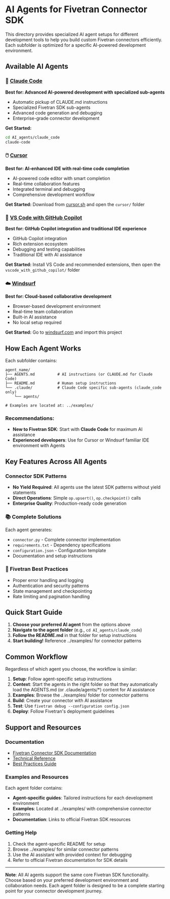 # AI Agents for Fivetran Connector SDK

This directory provides specialized AI agent setups for different development tools to help you build custom Fivetran connectors efficiently. Each subfolder is optimized for a specific AI-powered development environment.

## Available AI Agents

### 🤖 [Claude Code](./claude_code/)
**Best for: Advanced AI-powered development with specialized sub-agents**
- Automatic pickup of CLAUDE.md instructions
- Specialized Fivetran SDK sub-agents
- Advanced code generation and debugging
- Enterprise-grade connector development

**Get Started:**
```bash
cd AI_agents/claude_code
claude-code
```

### 🖱️ [Cursor](./cursor/)
**Best for: AI-enhanced IDE with real-time code completion**
- AI-powered code editor with smart completion
- Real-time collaboration features
- Integrated terminal and debugging
- Comprehensive development workflow

**Get Started:** Download from [cursor.sh](https://cursor.sh) and open the `cursor/` folder

### 📝 [VS Code with GitHub Copilot](./vscode_with_github_copilot/)
**Best for: GitHub Copilot integration and traditional IDE experience**
- GitHub Copilot integration
- Rich extension ecosystem
- Debugging and testing capabilities
- Traditional IDE with AI assistance

**Get Started:** Install VS Code and recommended extensions, then open the `vscode_with_github_copilot/` folder

### ☁️ [Windsurf](./windsurf/)
**Best for: Cloud-based collaborative development**
- Browser-based development environment
- Real-time team collaboration
- Built-in AI assistance
- No local setup required

**Get Started:** Go to [windsurf.com](https://windsurf.com) and import this project

## How Each Agent Works

Each subfolder contains:

```
agent_name/
├── AGENTS.md          # AI instructions (or CLAUDE.md for Claude Code)
├── README.md          # Human setup instructions
└── .claude/           # Claude Code specific sub-agents (claude_code only)
    └── agents/

# Examples are located at: ../examples/
```

### Recommendations:
- **New to Fivetran SDK**: Start with **Claude Code** for maximum AI assistance
- **Experienced developers**: Use for Cursor or Windsurf familiar IDE environment with Agents

## Key Features Across All Agents

### Connector SDK Patterns
- **No Yield Required**: All agents use the latest SDK patterns without yield statements
- **Direct Operations**: Simple `op.upsert()`, `op.checkpoint()` calls
- **Enterprise Quality**: Production-ready code generation

### 📚 Complete Solutions
Each agent generates:
- `connector.py` - Complete connector implementation
- `requirements.txt` - Dependency specifications
- `configuration.json` - Configuration template
- Documentation and setup instructions

### 🎯 Fivetran Best Practices
- Proper error handling and logging
- Authentication and security patterns
- State management and checkpointing
- Rate limiting and pagination handling

## Quick Start Guide

1. **Choose your preferred AI agent** from the options above
2. **Navigate to the agent folder** (e.g., `cd AI_agents/claude_code`)
3. **Follow the README.md** in that folder for setup instructions
4. **Start building!** Reference ../examples/ for connector patterns

## Common Workflow

Regardless of which agent you choose, the workflow is similar:

1. **Setup**: Follow agent-specific setup instructions
2. **Context**: Start the agents in the right folder so that they automatically load the AGENTS.md (or .claude/agents/*) content for AI assistance
3. **Examples**: Browse the ../examples/ folder for connector patterns
4. **Build**: Create your connector with AI assistance
5. **Test**: Use `fivetran debug --configuration config.json`
6. **Deploy**: Follow Fivetran's deployment guidelines

## Support and Resources

### Documentation
- [Fivetran Connector SDK Documentation](https://fivetran.com/docs/connector-sdk)
- [Technical Reference](https://fivetran.com/docs/connector-sdk/technical-reference)
- [Best Practices Guide](https://fivetran.com/docs/connector-sdk/best-practices)

### Examples and Resources
Each agent folder contains:
- **Agent-specific guides**: Tailored instructions for each development environment
- **Examples**: Located at ../examples/ with comprehensive connector patterns
- **Documentation**: Links to official Fivetran SDK resources

### Getting Help
1. Check the agent-specific README for setup
2. Browse ../examples/ for similar connector patterns
3. Use the AI assistant with provided context for debugging
4. Refer to official Fivetran documentation for SDK details

---

**Note**: All AI agents support the same core Fivetran SDK functionality. Choose based on your preferred development environment and collaboration needs. Each agent folder is designed to be a complete starting point for your connector development journey.
